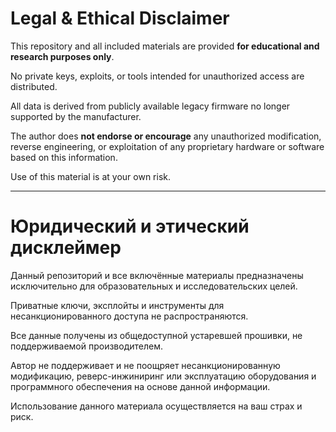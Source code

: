 # Legal & Ethical Disclaimer

This repository and all included materials are provided **for educational and research purposes only**.

No private keys, exploits, or tools intended for unauthorized access are distributed.

All data is derived from publicly available legacy firmware no longer supported by the manufacturer.

The author does **not endorse or encourage** any unauthorized modification, reverse engineering, or exploitation of any proprietary hardware or software based on this information.

Use of this material is at your own risk.

---

# Юридический и этический дисклеймер

Данный репозиторий и все включённые материалы предназначены исключительно для образовательных и исследовательских целей.

Приватные ключи, эксплойты и инструменты для несанкционированного доступа не распространяются.

Все данные получены из общедоступной устаревшей прошивки, не поддерживаемой производителем.

Автор не поддерживает и не поощряет несанкционированную модификацию, реверс-инжиниринг или эксплуатацию оборудования и программного обеспечения на основе данной информации.

Использование данного материала осуществляется на ваш страх и риск.
